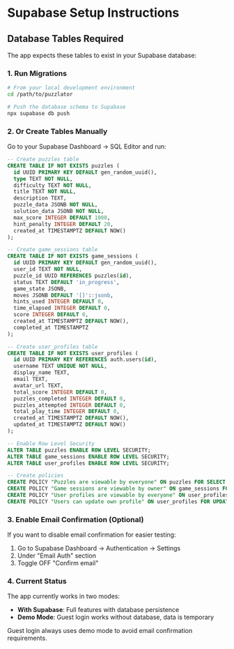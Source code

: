 # Supabase Setup Instructions

## Database Tables Required

The app expects these tables to exist in your Supabase database:

### 1. Run Migrations

```bash
# From your local development environment
cd /path/to/puzzlator

# Push the database schema to Supabase
npx supabase db push
```

### 2. Or Create Tables Manually

Go to your Supabase Dashboard → SQL Editor and run:

```sql
-- Create puzzles table
CREATE TABLE IF NOT EXISTS puzzles (
  id UUID PRIMARY KEY DEFAULT gen_random_uuid(),
  type TEXT NOT NULL,
  difficulty TEXT NOT NULL,
  title TEXT NOT NULL,
  description TEXT,
  puzzle_data JSONB NOT NULL,
  solution_data JSONB NOT NULL,
  max_score INTEGER DEFAULT 1000,
  hint_penalty INTEGER DEFAULT 20,
  created_at TIMESTAMPTZ DEFAULT NOW()
);

-- Create game_sessions table
CREATE TABLE IF NOT EXISTS game_sessions (
  id UUID PRIMARY KEY DEFAULT gen_random_uuid(),
  user_id TEXT NOT NULL,
  puzzle_id UUID REFERENCES puzzles(id),
  status TEXT DEFAULT 'in_progress',
  game_state JSONB,
  moves JSONB DEFAULT '[]'::jsonb,
  hints_used INTEGER DEFAULT 0,
  time_elapsed INTEGER DEFAULT 0,
  score INTEGER DEFAULT 0,
  created_at TIMESTAMPTZ DEFAULT NOW(),
  completed_at TIMESTAMPTZ
);

-- Create user_profiles table
CREATE TABLE IF NOT EXISTS user_profiles (
  id UUID PRIMARY KEY REFERENCES auth.users(id),
  username TEXT UNIQUE NOT NULL,
  display_name TEXT,
  email TEXT,
  avatar_url TEXT,
  total_score INTEGER DEFAULT 0,
  puzzles_completed INTEGER DEFAULT 0,
  puzzles_attempted INTEGER DEFAULT 0,
  total_play_time INTEGER DEFAULT 0,
  created_at TIMESTAMPTZ DEFAULT NOW(),
  updated_at TIMESTAMPTZ DEFAULT NOW()
);

-- Enable Row Level Security
ALTER TABLE puzzles ENABLE ROW LEVEL SECURITY;
ALTER TABLE game_sessions ENABLE ROW LEVEL SECURITY;
ALTER TABLE user_profiles ENABLE ROW LEVEL SECURITY;

-- Create policies
CREATE POLICY "Puzzles are viewable by everyone" ON puzzles FOR SELECT USING (true);
CREATE POLICY "Game sessions are viewable by owner" ON game_sessions FOR ALL USING (auth.uid()::text = user_id);
CREATE POLICY "User profiles are viewable by everyone" ON user_profiles FOR SELECT USING (true);
CREATE POLICY "Users can update own profile" ON user_profiles FOR UPDATE USING (auth.uid() = id);
```

### 3. Enable Email Confirmation (Optional)

If you want to disable email confirmation for easier testing:

1. Go to Supabase Dashboard → Authentication → Settings
2. Under "Email Auth" section
3. Toggle OFF "Confirm email"

### 4. Current Status

The app currently works in two modes:
- **With Supabase**: Full features with database persistence
- **Demo Mode**: Guest login works without database, data is temporary

Guest login always uses demo mode to avoid email confirmation requirements.